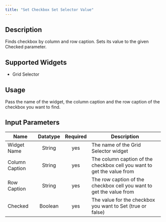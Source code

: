 ```yaml
---
title: "Set Checkbox Set Selector Value"
---
```

## Description
Finds checkbox by column and row caption. Sets its value to the given Checked parameter.

## Supported Widgets
 + Grid Selector

 ## Usage
 Pass the name of the widget, the column caption and the row caption of the checkbox you want to find.

## Input Parameters
Name | Datatype | Required | Description
---- | :--------: | :--------: | ---------------
Widget Name | String | yes | The name of the Grid Selector widget
Column Caption | String | yes | The column caption of the checkbox cell you want to get the value from
Row Caption | String | yes | The row caption of the checkbox cell you want to get the value from
Checked | Boolean | yes | The value for the checkbox you want to Set (true or false)

